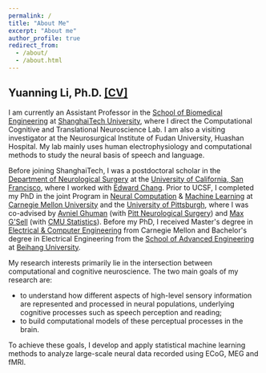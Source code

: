 ```yaml
---
permalink: /
title: "About Me"
excerpt: "About me"
author_profile: true
redirect_from: 
  - /about/
  - /about.html
---
```

## Yuanning Li, Ph.D. [[CV]](/files/Yuanning_Li_CV.pdf)

I am currently an Assistant Professor in the [School of Biomedical Engineering](https://bme.shanghaitech.edu.cn/bme_en/) at [ShanghaiTech University](https://www.shanghaitech.edu.cn/eng/), where I direct the Computational Cognitive and Translational Neuroscience Lab. I am also a visiting investigator at the Neurosurgical Institute of Fudan University, Huashan Hospital. My lab mainly uses human electrophysiology and computational methods to study the neural basis of speech and language. 

Before joining ShanghaiTech, I was a postdoctoral scholar in the [Department of Neurological Surgery](http://neurosurgery.ucsf.edu/) at the [University of California, San Francisco](https://www.ucsf.edu/), where I worked with [Edward Chang](http://changlab.ucsf.edu). Prior to UCSF, I completed my PhD in the joint Program in [Neural Computation](http://compneuro.cmu.edu) & [Machine Learning](https://www.ml.cmu.edu) at [Carnegie Mellon University](https://www.cmu.edu) and the [University of Pittsburgh](https://www.pitt.edu), where I was co-advised by [Avniel Ghuman](http://lcnd.pitt.edu) (with [Pitt Neurological Surgery](http://www.neurosurgery.pitt.edu)) and [Max G'Sell](https://www.andrew.cmu.edu/user/mgsell/) (with [CMU Statistics](http://www.stat.cmu.edu)). Before my PhD, I received Master's degree in [Electrical & Computer Engineering](http://www.ece.cmu.edu) from Carnegie Mellon and Bachelor's degree in Electrical Engineering from the [School of Advanced Engineering](http://sae.buaa.edu.cn) at [Beihang University](https://www.buaa.edu.cn/). 

My research interests primarily lie in the intersection between computational and cognitive neuroscience. The two main goals of my research are: 
 * to understand how different aspects of high-level sensory information are represented and processed in neural populations, underlying cognitive processes such as speech perception and reading;
 * to build computational models of these perceptual processes in the brain.

To achieve these goals, I develop and apply statistical machine learning methods to analyze large-scale neural data recorded using ECoG, MEG and fMRI. 
